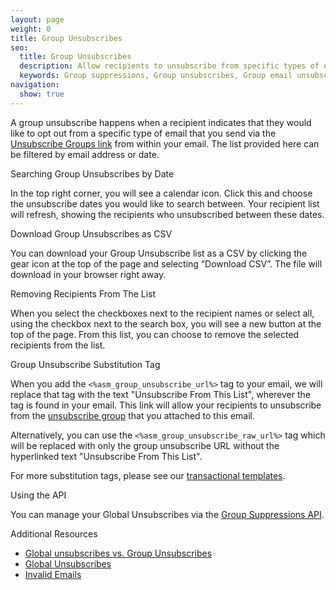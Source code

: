 ```yaml
---
layout: page
weight: 0
title: Group Unsubscribes
seo:
  title: Group Unsubscribes
  description: Allow recipients to unsubscribe from specific types of email you send, rather than everything you send, and stay out of the spam folder.
  keywords: Group suppressions, Group unsubscribes, Group email unsubscribe, Group email suppression
navigation:
  show: true
---
```


A group unsubscribe happens when a recipient indicates that they would like to opt out from a specific type of email that you send via the [Unsubscribe Groups link]({{root_url}}/User_Guide/Suppressions/group_unsubscribes.html#-Group-Unsubscribe-Substitution-Tag) from within your email. The list provided here can be filtered by email address or date.

<page-anchor el="h2">
Searching Group Unsubscribes by Date
</page-anchor>

In the top right corner, you will see a calendar icon. Click this and choose the unsubscribe dates you would like to search between. Your recipient list will refresh, showing the recipients who unsubscribed between these dates.

<page-anchor el="h2">
Download Group Unsubscribes as CSV
</page-anchor>

You can download your Group Unsubscribe list as a CSV by clicking the gear icon at the top of the page and selecting “Download CSV”. The file will download in your browser right away.

<page-anchor el="h2">
Removing Recipients From The List
</page-anchor>

When you select the checkboxes next to the recipient names or select all, using the checkbox next to the search box, you will see a new button at the top of the page. From this list, you can choose to remove the selected recipients from the list.

<page-anchor el="h3">
Group Unsubscribe Substitution Tag
</page-anchor>

When you add the `<%asm_group_unsubscribe_url%>` tag to your email, we will replace that tag with the text "Unsubscribe From This List", wherever the tag is found in your email. This link will allow your recipients to unsubscribe from the [unsubscribe group]({{root_url}}/User_Guide/Suppressions/group_unsubscribes.html) that you attached to this email.

Alternatively, you can use the `<%asm_group_unsubscribe_raw_url%>` tag which will be replaced with only the group unsubscribe URL without the hyperlinked text "Unsubscribe From This List".

For more substitution tags, please see our [transactional templates]({{root_url}}/User_Guide/Transactional_Templates/create_edit.html#-Unsubscribe-Substitution-Tags).

<page-anchor el="h2">
Using the API
</page-anchor>

You can manage your Global Unsubscribes via the [Group Suppressions API]({{root_url}}/API_Reference/Web_API_v3/Suppression_Management/groups.html).

<page-anchor el="h2">
Additional Resources
</page-anchor>

- [Global unsubscribes vs. Group Unsubscribes]({{root_url}}/User_Guide/Email_Deliverability/Subscription_Tracking/suppressions_vs_unsubscribes.html)
- [Global Unsubscribes]({{root_url}}/User_Guide/Suppressions/global_unsubscribes.html)
- [Invalid Emails]({{root_url}}/User_Guide/Suppressions/invalid_emails.html)
